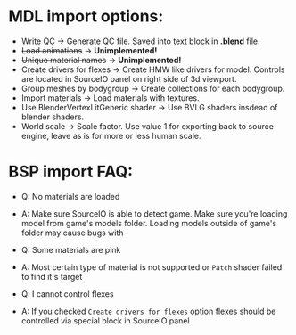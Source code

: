 # MDL import options:

* Write QC -> Generate QC file. Saved into text block in **.blend** file.
* ~~Load animations~~ -> **Unimplemented!**
* ~~Unique material names~~ -> **Unimplemented!**
* Create drivers for flexes -> Create HMW like drivers for model. Controls are located in SourceIO panel on right side of 3d viewport.
* Group meshes by bodygroup -> Create collections for each bodygroup. 
* Import materials -> Load materials with textures. 
* Use BlenderVertexLitGeneric shader -> Use BVLG shaders insdead of blender shaders.
* World scale -> Scale factor. Use value 1 for exporting back to source engine, leave as is for more or less human scale.


# BSP import FAQ:

* Q: No materials are loaded
* A: Make sure SourceIO is able to detect game. Make sure you're loading model from game's models folder. Loading models outside of game's folder may cause bugs with

* Q: Some materials are pink
* A: Most certain type of material is not supported or `Patch` shader failed to find it's target

* Q: I cannot control flexes
* A: If you checked `Create drivers for flexes` option flexes should be controlled via special block in SourceIO panel